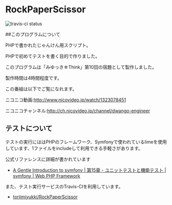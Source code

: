 # RockPaperScissor
![travis-ci status](https://secure.travis-ci.org/toriimiyukki/RockPaperScissor.png)

##このプログラムについて

PHPで書かれたじゃんけん用スクリプト。

PHPで初めてテストを書く目的で作りました。


このプログラムは「みゆっき☆Think」第10回の宿題として製作しました。

製作時間は4時間程度です。

この番組は以下でご覧になれます。

ニコニコ動画:http://www.nicovideo.jp/watch/1323078451

ニコニコチャンネル:http://ch.nicovideo.jp/channel/dwango-engineer

## テストについて

テストの実行にははPHPのフレームワーク、Symfonyで使われているlimeを使用しています、1ファイルをincludeして利用できる手軽さがあります。

公式リファレンスに詳細が書かれています

* [A Gentle Introduction to symfony | 第15章 - ユニットテストと機能テスト | symfony | Web PHP Framework](http://www.symfony-project.org/gentle-introduction/1_4/ja/15-Unit-and-Functional-Testing) 

また、テスト実行サービスのTravis-CIを利用しています。

* [toriimiyukki/RockPaperScissor](http://travis-ci.org/toriimiyukki/RockPaperScissor)
